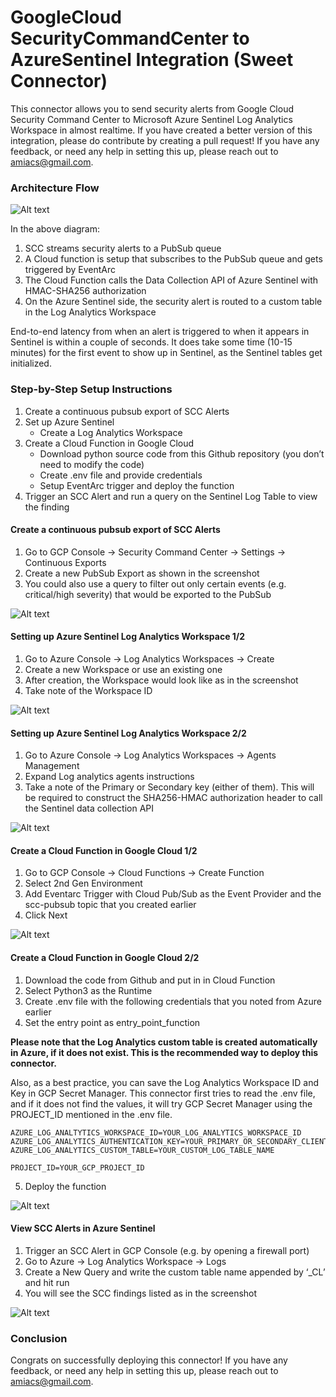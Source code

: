 # GoogleCloud SecurityCommandCenter to AzureSentinel Integration (Sweet Connector)

This connector allows you to send security alerts from Google Cloud Security Command Center to Microsoft Azure Sentinel Log Analytics Workspace in almost realtime.
If you have created a better version of this integration, please do contribute by creating a pull request!
If you have any feedback, or need any help in setting this up, please reach out to amiacs@gmail.com.

### Architecture Flow

![Alt text](architecture.png?raw=true "Integration Architecture")

In the above diagram:
1. SCC streams security alerts to a PubSub queue
2. A Cloud function is setup that subscribes to the PubSub queue and gets triggered by EventArc
3. The Cloud Function calls the Data Collection API of Azure Sentinel with HMAC-SHA256 authorization
4. On the Azure Sentinel side, the security alert is routed to a custom table in the Log Analytics Workspace

End-to-end latency from when an alert is triggered to when it appears in Sentinel is within a couple of seconds. It does take some time (10-15 minutes) for the first event to show up in Sentinel, as the Sentinel tables get initialized.

### Step-by-Step Setup Instructions

1. Create a continuous pubsub export of SCC Alerts
2. Set up Azure Sentinel 
   - Create a Log Analytics Workspace
3. Create a Cloud Function in Google Cloud
   - Download python source code from this Github repository (you don’t need to modify the code)
   - Create .env file and provide credentials
   - Setup EventArc trigger and deploy the function
4. Trigger an SCC Alert and run a query on the Sentinel Log Table to view the finding

#### Create a continuous pubsub export of SCC Alerts
1. Go to GCP Console -> Security Command Center -> Settings -> Continuous Exports
2. Create a new PubSub Export as shown in the screenshot
3. You could also use a query to filter out only certain events (e.g. critical/high severity) that would be exported to the PubSub 

![Alt text](screenshots/1.png?raw=true "SCC PubSub Export")

#### Setting up Azure Sentinel Log Analytics Workspace 1/2
1. Go to Azure Console -> Log Analytics Workspaces -> Create
2. Create a new Workspace or use an existing one
3. After creation, the Workspace would look like as in the screenshot
4. Take note of the Workspace ID

![Alt text](screenshots/2.png?raw=true "Log Analytics Workspace")

#### Setting up Azure Sentinel Log Analytics Workspace 2/2
1. Go to Azure Console -> Log Analytics Workspaces -> Agents Management
2. Expand Log analytics agents instructions
3. Take a note of the Primary or Secondary key (either of them). This will be required to construct the SHA256-HMAC authorization header to call the Sentinel data collection API

![Alt text](screenshots/4.png?raw=true "Agents config")

#### Create a Cloud Function in Google Cloud 1/2
1. Go to GCP Console -> Cloud Functions -> Create Function
2. Select 2nd Gen Environment
3. Add Eventarc Trigger with Cloud Pub/Sub as the Event Provider and the scc-pubsub topic that you created earlier
4. Click Next

![Alt text](screenshots/5.png?raw=true "Cloud Function")

#### Create a Cloud Function in Google Cloud 2/2
1. Download the code from Github and put in in Cloud Function
2. Select Python3 as the Runtime
3. Create .env file with the following credentials that you noted from Azure earlier
4. Set the entry point as entry_point_function

**Please note that the Log Analytics custom table is created automatically in Azure, if it does not exist. This is the recommended way to deploy this connector.**

Also, as a best practice, you can save the Log Analytics Workspace ID and Key in GCP Secret Manager. This connector first tries to read the .env file, and if it does not find the values, it will try GCP Secret Manager using the PROJECT_ID mentioned in the .env file.
```
AZURE_LOG_ANALTYTICS_WORKSPACE_ID=YOUR_LOG_ANALYTICS_WORKSPACE_ID
AZURE_LOG_ANALYTICS_AUTHENTICATION_KEY=YOUR_PRIMARY_OR_SECONDARY_CLIENT_AUTHENTICATION_KEY
AZURE_LOG_ANALYTICS_CUSTOM_TABLE=YOUR_CUSTOM_LOG_TABLE_NAME

PROJECT_ID=YOUR_GCP_PROJECT_ID
```
5. Deploy the function

![Alt text](screenshots/6.png?raw=true "Cloud Function")

#### View SCC Alerts in Azure Sentinel
1. Trigger an SCC Alert in GCP Console (e.g. by opening a firewall port)
2. Go to Azure -> Log Analytics Workspace -> Logs
3. Create a New Query and write the custom table name appended by ‘_CL’ and hit run
4. You will see the SCC findings listed as in the screenshot

![Alt text](screenshots/7.png?raw=true "SCC Alerts in Sentinel")

### Conclusion
Congrats on successfully deploying this connector! If you have any feedback, or need any help in setting this up, please reach out to amiacs@gmail.com.
